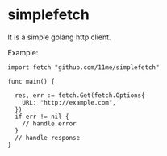 # simplefetch
It is a simple golang http client.

Example:
```golang
import fetch "github.com/11me/simplefetch"

func main() {

  res, err := fetch.Get(fetch.Options{
    URL: "http://example.com",
  })
  if err != nil {
    // handle error
  }
  // handle response
}
```
